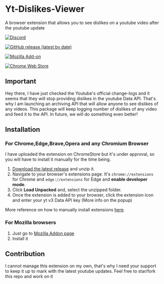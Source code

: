 # Yt-Dislikes-Viewer
A browser extension that allows you to see dislikes on a youtube video after the youtube update


[![Discord](https://img.shields.io/discord/690557545965813770?color=blue&label=Discord%20Server&logo=Discord&logoColor=white&style=for-the-badge)](https://u.pgamerx.com/discord) 

[![GitHub release (latest by date)](https://img.shields.io/github/v/release/pgamerx/yt-dislikes-viewer?color=red&label=Chromium%20Release&logo=google&logoColor=red&style=for-the-badge)](https://github.com/pgamerx/yt-dislikes-viewer/releases/latest)

[![Mozilla Add-on](https://img.shields.io/amo/v/yt-dislikes-viewer?color=orange&label=Mozilla%20Release&logo=firefox&style=for-the-badge)](https://addons.mozilla.org/addon/yt-dislikes-viewer/)

[![Chrome Web Store](https://img.shields.io/chrome-web-store/v/ekabjflbgeakdkhdneeakapgboleidee?color=red&label=ChromeStore%20Release&logo=google&logoColor=red&style=for-the-badge)](https://chrome.google.com/webstore/detail/yt-dislikes-viewer/ekabjflbgeakdkhdneeakapgboleidee)

## Important
Hey there, I have just checked the Youtube's official change-logs and it seems that they will stop providing dislikes in the youtube Data API.
That's why I am launching an archiving API that will allow anyone to see dislikes of any videos. This package will keep logging number of dislikes of any video and feed it to the API. In future, we will do something even better!

## Installation 
### For Chrome,Edge,Brave,Opera and any Chromium Browser 
I have uploaded the extension on ChromeStore but it's under approval, so you will have to install it manually for the time being.

1. [Download the latest release](https://github.com/pgamerx/yt-dislikes-viewer/releases/latest) and unzip it.
2. Navigate to your browser's extensions page. It's `chrome://extensions` for Chrome and `edge://extensions` for Edge and **enable developer mode**.
3. Click **Load Unpacked** and, select the unzipped folder.
4. Once the extension is added to your browser, click the extension icon and enter your yt v3 Data API key (More info on the popup)

More reference on how to manually install extensions [here](https://developer.chrome.com/docs/extensions/mv3/getstarted/#manifest).

### For Mozilla browsers
1. Just go to [Mozilla Addon page](https://addons.mozilla.org/addon/yt-dislikes-viewer/)
2. Install it
## Contribution
I cannot manage this extension on my own, that's why I need your support to keep it up to mark with the latest youtube updates. Feel free to star/fork this repo and work on it
